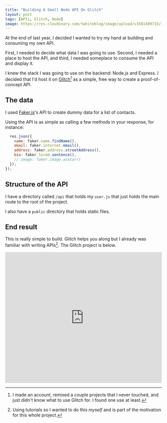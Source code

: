 ```yaml
---
title: "Building A Small Node API On Glitch"
layout: post
tags: [APIs, Glitch, Node]
image: https://res.cloudinary.com/twhiteblog/image/upload/v1581489715/IMG_0762_ahmlyr.jpg
---
```


At the end of last year, I decided I wanted to try my hand at building and consuming my own API.

First, I needed to decide what data I was going to use. Second, I needed a place to host the API, and third, I needed someplace to consume the API and display it.

I knew the stack I was going to use on the backend: Node.js and Express. I decided that I'd host it on [Glitch](https://glitch.com)[^1] as a simple, free way to create a proof-of-concept API.

## The data

I used [Faker.js](https://github.com/marak/Faker.js/)'s API to create dummy data for a list of contacts.

Using the API is as simple as calling a few methods in your response, for instance:

```js
  res.json({
    name: faker.name.findName(),
    email: faker.internet.email(),
    address: faker.address.streetAddress(),
    bio: faker.lorem.sentence(),
    // image: faker.image.avatar()
  });
});
```

## Structure of the API

I have a directory called `/api` that holds my `user.js` that just holds the main route to the root of the project.

I also have a `public` directory that holds static files.

## End result

This is really simple to build. Glitch helps you along but I already was familiar with writing APIs[^2]. The Glitch project is below.

<!-- Copy and Paste Me -->
<div class="glitch-embed-wrap" style="height: 420px; width: 100%;">
  <iframe
    src="https://glitch.com/embed/#!/embed/faker-api?path=server.js&previewSize=0"
    title="faker-api on Glitch"
    allow="geolocation; microphone; camera; midi; vr; encrypted-media"
    style="height: 100%; width: 100%; border: 0;">
  </iframe>
</div>


[^1]: I made an account, remixed a couple projects that I never touched, and just didn't know what to use Glitch for. I found one use at least.
[^2]: Using tutorials so I wanted to do this *myself* and is part of the motivation for this whole project.